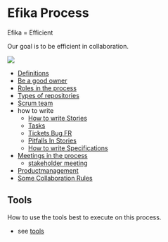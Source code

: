 
# Efika Process

Efika = Efficient

Our goal is to be efficient in collaboration.

![](https://images.unsplash.com/photo-1516880711640-ef7db81be3e1?ixlib=rb-0.3.5&ixid=eyJhcHBfaWQiOjEyMDd9&s=ec0af85369677af43bb5a2c005528e81&auto=format&fit=crop&w=1350&q=80)

- [Definitions](defs.md)
- [Be a good owner](../../efika_owner.md)
- [Roles in the process](roles.md)
- [Types of repositories](repositories.md)
- [Scrum team](scrum_team.md)
- how to write
    - [How to write Stories](stories.md)
    - [Tasks](task.md)
    - [Tickets Bug FR](ticket_bug_fr.md)
    - [Pitfalls In Stories](story_pitfalls.md)
    - [How to write Specifications](specs_format.md)
- [Meetings in the process](meetings.md)
    - [stakeholder meeting](stakeholder_meeting.md) 
- [Productmanagement](productmgmt.md)
- [Some Collaboration Rules](collaboration_rules.md)

## Tools

How to use the tools best to execute on this process.

- see [tools](../Tools/readme.md)